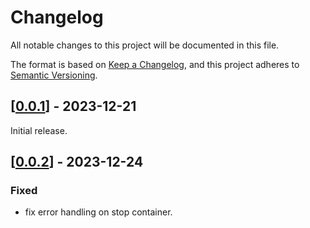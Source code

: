 # Changelog

All notable changes to this project will be documented in this file.

The format is based on [Keep a Changelog](https://keepachangelog.com/en/1.0.0/),
and this project adheres to [Semantic Versioning](https://semver.org/spec/v2.0.0.html).

## [[0.0.1](https://github.com/PerimeterX/envite/releases/tag/v0.0.1)] - 2023-12-21

Initial release.

## [[0.0.2](https://github.com/PerimeterX/envite/compare/v0.0.1...v0.0.2)] - 2023-12-24

### Fixed

- fix error handling on stop container.
